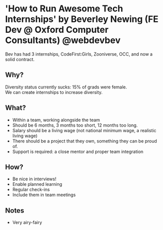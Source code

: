 # 'How to Run Awesome Tech Internships' by Beverley Newing (FE Dev @ Oxford Computer Consultants) @webdevbev

Bev has had 3 internships, CodeFirst:Girls, Zooniverse, OCC, and now a solid contract.

## Why?

Diversity status currently sucks: 15% of grads were female. \
We can create internships to increase diversity.

## What?

- Within a team, working alongside the team
- Should be 6 months, 3 months too short, 12 months too long.
- Salary should be a living wage (not national minimum wage, a realistic living wage)
- There should be a project that they own, something they can be proud of.
- Support is required: a close mentor and proper team integration

## How?

- Be nice in interviews!
- Enable planned learning
- Regular check-ins
- Include them in team meetings

## Notes

- Very airy-fairy